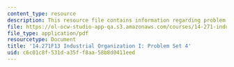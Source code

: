 ```yaml
---
content_type: resource
description: This resource file contains information regarding problem set 4.
file: https://ol-ocw-studio-app-qa.s3.amazonaws.com/courses/14-271-industrial-organization-i-fall-2013/c6c01c8f531da35ff8aa58b8d0411eed_MIT14_271F13_probset4.pdf
file_type: application/pdf
resourcetype: Document
title: '14.271F13 Industrial Organization I: Problem Set 4'
uid: c6c01c8f-531d-a35f-f8aa-58b8d0411eed
---
```

